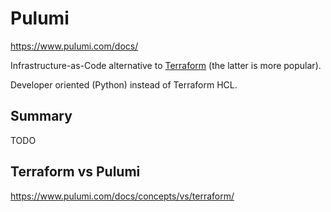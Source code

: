 # Pulumi

<https://www.pulumi.com/docs/>

Infrastructure-as-Code alternative to [Terraform](terraform.md) (the latter is more popular).

Developer oriented (Python) instead of Terraform HCL.

<!-- INDEX_START -->
<!-- INDEX_END -->

## Summary

TODO

## Terraform vs Pulumi

<https://www.pulumi.com/docs/concepts/vs/terraform/>

